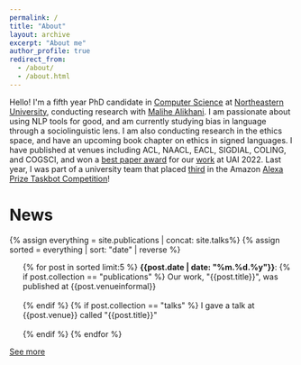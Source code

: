 ```yaml
---
permalink: /
title: "About"
layout: archive
excerpt: "About me"
author_profile: true
redirect_from: 
  - /about/
  - /about.html
---
```



Hello! I'm a fifth year PhD candidate in [Computer Science](https://www.khoury.northeastern.edu/) at [Northeastern University](https://www.northeastern.edu/), conducting research with [Malihe Alikhani](https://www.malihealikhani.com/). I am passionate about using NLP tools for good, and am currently studying bias in language through a sociolinguistic lens. I am also conducting research in the ethics space, and have an upcoming book chapter on ethics in signed languages. I have published at venues including ACL, NAACL, EACL, SIGDIAL, COLING, and COGSCI, and won a [best paper award](https://www.sci.pitt.edu/news/sci-graduate-students-faculty-member-win-best-paper-award-uai-2022) for our [work](https://proceedings.mlr.press/v180/sicilia22a/sicilia22a.pdf) at UAI 2022. Last year, I was part of a university team that placed [third](https://www.amazon.science/alexa-prize/taskbot-challenge/2022) in the Amazon [Alexa Prize Taskbot Competition](https://www.amazon.science/alexa-prize/taskbot-challenge)!

News
======

{% assign everything = site.publications | concat: site.talks%}
{% assign sorted = everything | sort: "date" | reverse %}

<ul>{% for post in sorted limit:5 %}
  <b>{{post.date | date: "%m.%d.%y"}}</b>: 
  {% if post.collection == "publications" %}
    Our work, "{{post.title}}", was published at {{post.venueinformal}} <br><br>
  {% endif %}
  {% if post.collection == "talks" %}
    I gave a talk at {{post.venue}} called "{{post.title}}" <br><br>
  {% endif %}
{% endfor %}</ul>

[See more](katherine-atwell.github.io/news)